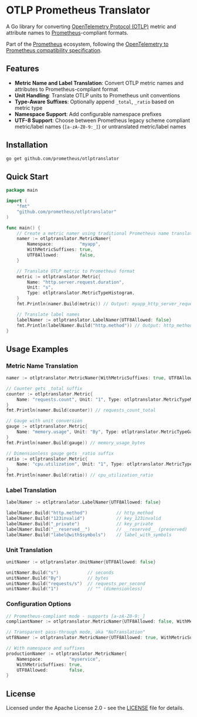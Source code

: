 # OTLP Prometheus Translator

A Go library for converting [OpenTelemetry Protocol (OTLP)](https://opentelemetry.io/docs/specs/otlp/) metric and attribute names to [Prometheus](https://prometheus.io/)-compliant formats.

Part of the [Prometheus](https://prometheus.io/) ecosystem, following the [OpenTelemetry to Prometheus compatibility specification](https://github.com/open-telemetry/opentelemetry-specification/blob/main/specification/compatibility/prometheus_and_openmetrics.md).

## Features

- **Metric Name and Label Translation**: Convert OTLP metric names and attributes to Prometheus-compliant format
- **Unit Handling**: Translate OTLP units to Prometheus unit conventions
- **Type-Aware Suffixes**: Optionally append `_total`, `_ratio` based on metric type
- **Namespace Support**: Add configurable namespace prefixes
- **UTF-8 Support**: Choose between Prometheus legacy scheme compliant metric/label names (`[a-zA-Z0-9:_]`) or untranslated metric/label names

## Installation

```bash
go get github.com/prometheus/otlptranslator
```

## Quick Start

```go
package main

import (
    "fmt"
    "github.com/prometheus/otlptranslator"
)

func main() {
    // Create a metric namer using traditional Prometheus name translation, with suffixes added and UTF-8 disallowed.
    namer := otlptranslator.MetricNamer{
        Namespace:          "myapp",
        WithMetricSuffixes: true,
        UTF8Allowed:        false,
    }

    // Translate OTLP metric to Prometheus format
    metric := otlptranslator.Metric{
        Name: "http.server.request.duration",
        Unit: "s",
        Type: otlptranslator.MetricTypeHistogram,
    }
    fmt.Println(namer.Build(metric)) // Output: myapp_http_server_request_duration_seconds

    // Translate label names
    labelNamer := otlptranslator.LabelNamer{UTF8Allowed: false}
    fmt.Println(labelNamer.Build("http.method")) // Output: http_method
}
```

## Usage Examples

### Metric Name Translation

```go
namer := otlptranslator.MetricNamer{WithMetricSuffixes: true, UTF8Allowed: false}

// Counter gets _total suffix
counter := otlptranslator.Metric{
    Name: "requests.count", Unit: "1", Type: otlptranslator.MetricTypeMonotonicCounter,
}
fmt.Println(namer.Build(counter)) // requests_count_total

// Gauge with unit conversion
gauge := otlptranslator.Metric{
    Name: "memory.usage", Unit: "By", Type: otlptranslator.MetricTypeGauge,
}
fmt.Println(namer.Build(gauge)) // memory_usage_bytes

// Dimensionless gauge gets _ratio suffix
ratio := otlptranslator.Metric{
    Name: "cpu.utilization", Unit: "1", Type: otlptranslator.MetricTypeGauge,
}
fmt.Println(namer.Build(ratio)) // cpu_utilization_ratio
```

### Label Translation

```go
labelNamer := otlptranslator.LabelNamer{UTF8Allowed: false}

labelNamer.Build("http.method")           // http_method
labelNamer.Build("123invalid")            // key_123invalid  
labelNamer.Build("_private")              // key_private
labelNamer.Build("__reserved__")          // __reserved__ (preserved)
labelNamer.Build("label@with$symbols")    // label_with_symbols
```

### Unit Translation

```go
unitNamer := otlptranslator.UnitNamer{UTF8Allowed: false}

unitNamer.Build("s")           // seconds
unitNamer.Build("By")          // bytes
unitNamer.Build("requests/s")  // requests_per_second
unitNamer.Build("1")           // "" (dimensionless)
```

### Configuration Options

```go
// Prometheus-compliant mode - supports [a-zA-Z0-9:_]
compliantNamer := otlptranslator.MetricNamer{UTF8Allowed: false, WithMetricSuffixes: true}

// Transparent pass-through mode, aka "NoTranslation"
utf8Namer := otlptranslator.MetricNamer{UTF8Allowed: true, WithMetricSuffixes: false}

// With namespace and suffixes
productionNamer := otlptranslator.MetricNamer{
    Namespace:          "myservice",
    WithMetricSuffixes: true,
    UTF8Allowed:        false,
}
```

## License

Licensed under the Apache License 2.0 - see the [LICENSE](LICENSE) file for details.
